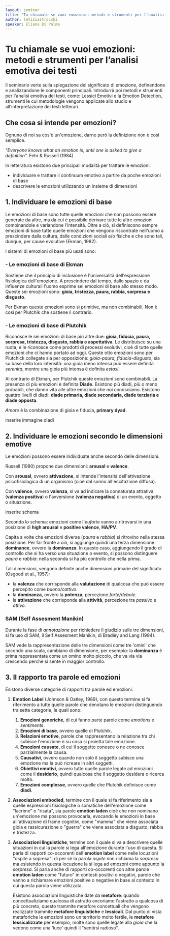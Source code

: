 ```yaml
---
layout: seminar
title: "Tu chiamale se vuoi emozioni: metodi e strumenti per l'analisi emotiva dei testi"
author: letiziastrocchi
speaker: Eliana Di Palma
---
```


# Tu chiamale se vuoi emozioni: metodi e strumenti per l’analisi emotiva dei testi

Il seminario verte sulla spiegazione del significato di emozione, definendone e analizzandone le componenti principali. Introdurrà poi metodi e strumenti per l'analisi emotiva dei testi, come: Lessici Emotivi e la Emotion Detection, strumenti le cui metodologie vengono applicate allo studio e all'interpretazione dei testi letterari.

## Che cosa si intende per emozioni?

Ognuno di noi sa cos'è un'emozione, darne però la definizione non è così semplice. 

*"Everyone knows what an emotion is, until one is asked to give a definition".* 
Fehr & Russell (1984)

In letteratura esistono due principali modalità per trattare le emozioni:
- individuare e trattare il continuum emotivo a partire da poche emozioni di base
- descrivere le emozioni utilizzando un insieme di dimensioni

## 1. Individuare le emozioni di base

Le emozioni di base sono tutte quelle emozioni che non possono essere generate da altre, ma da cui è possibile derivare tutte le altre emozioni combinandole e variandone l'intensità.
Oltre a ciò, si definiscono sempre emozioni di base tutte quelle emozioni che vengono riscontrate nell'uomo a prescindere dalla cultura, dalle condizioni sociali e/o fisiche e che sono tali, dunque, per cause evolutive (Ekman, 1982).

I sistemi di emozioni di base più usati sono:

### - Le emozioni di base di Ekman

Sostiene che il principio di inclusione è l'universalità dell'espressione fisiologica dell'emozione. A prescindere dal tempo, dallo spazio e da influenze culturali l'uomo esprime sei emozioni di base allo stesso modo. Queste sei emozioni sono: **gioia, tristezza, paura, rabbia, sorpresa e disgusto**. 

Per Ekman queste emozioni sono sì primitive, ma non combinabili. Non è così per Plutchik che sostiene il contrario.

### - Le emozioni di base di Plutchik

Riconosce le sei emozioni di base più altre due: **gioia,
fiducia, paura, sorpresa, tristezza, disgusto, rabbia e aspettativa**. Le distribuisce su una ruota, e le riconosce come prodotti di processi evolutivi, cioè di tutte quelle emozioni che ci hanno portato ad oggi. Queste otto emozioni sono per Plutchick collegate sia per opposizione: *gioia-paura, fiducia-disgusto*, sia su base della loro intensità: una gioia meno intensa può essere definita *serenità*, mentre una gioia più intensa è definita *estasi*. 

Al contrario di Ekman, per Plutchik queste emozioni sono combinabili. La presenza di più emozioni è definita **Diade**. 
Esistono più diadi, più o meno probabili, che danno vita alle altre emozioni che noi conosciamo. Esistono quattro livelli di diadi: **diade primaria, diade secondaria, diade terziaria e diade opposta**. 

*Amore* è la combinazione di gioia e fiducia, **primary dyad**. 

inserire immagine diadi

## 2. Individuare le emozioni secondo le dimensioni emotive

Le emozioni possono essere individuate anche secondo delle dimensioni.

Russell (1980) propone due dimensioni: **arousal** e **valence**.

Con **arousal**, ovvero **attivazione**, si intende l'intensità dell'attivazione psicofisiologica di un organismo (cioè dal sonno all'eccitazione diffusa).

Con **valence**, ovvero **valenza**, si va ad indicare la connaturata attrativa (**valenza positiva**) o l'avversione (**valenza negativa**) di un evento, oggetto o situazione.

inserire schema 

Secondo lo schema: emozioni come l'*euforia* vanno a ritrovarsi in una posizione di **high arousal** e **positive valence**, **HA/PV**.

Capita a volte che emozioni diverse (*paura* e *rabbia*) si ritrovino nella stessa posizione. Per far fronte a ciò, si aggiunge quindi una terza dimensione: **dominance**, ovvero la **dominanza**. In questo caso, aggiungendo il grado di controllo che si ha verso una situazione o evento, si possono distinguere *paura* e *rabbia*: nella seconda si ha più controllo che nella prima. 

Tali dimensioni, vengono definite anche dimensioni primarie del significato (Osgood et al., 1957): 

- la **valenza** che corrisponde alla **valutazione** di qualcosa che può essere percepito come *buono/cattivo*.
- la **dominanza**, ovvero la **potenza**, percezione *forte/debole*. 
- la **attivazione** che corrisponde alla **attività**, percezione tra *passivo* e *attivo*. 

### SAM (Self Assesment Manikin)

Durante la fase di *annotazione* per richiedere il giudizio sulle tre dimensioni, si fa uso di SAM, il Self Assesment Manikin, di Bradley and Lang (1994).

SAM vede la rappresentazione delle tre dimensioni come tre 'omini' che secondo una scala, cambiano di dimensione, per esempio: la **dominanza** è prima rappresentata come un omino molto piccolo, che va via via crescendo perchè si sente in maggior controllo. 

## 3. Il rapporto tra parole ed emozioni

Esistono diverse categorie di rapporti tra parole ed emozioni:

1. **Emotion Label** (Johnson & Oatley, 1989), con questo termine si fa riferimento a tutte quelle parole che denotano le emozioni distinguendo tra sette categorie, le quali sono:

   1. **Emozioni generiche**, di cui fanno parte parole come *emotions* e *sentiments*. 
   2. **Emozioni di base**, ovvero quelle di Plutchik.
   3. **Relazioni emotive**, parole che rappresentano la relazione tra chi subisce l'emozione e su cosa si proietta tale emozione.
   4. **Emozioni causate**, di cui il soggetto conosce o ne conosce parzialmente la causa.
   5. **Causativi**, ovvero quando non solo il soggetto subisce una emozione ma la può ricreare in altri soggetti.
   6. **Obiettivi emotivi**, ovvero tutte quelle parole legate ad emozioni come il **desiderio**, quindi qualcosa che il soggetto desidera o ricerca molto. 
   7. **Emozioni complesse**, ovvero quelle che Plutchik definisce come **diadi**. 

2. **Associazioni embodied**, termine con il quale si fa riferimento sia a quelle espressioni fisiologiche o somatiche dell'emozione come "lacrime" o "risata", sia parole **emotion laden** cioè che non nominano un'emozione ma possono provocarla, evocando le emozioni in base all'attivazione di frame cognitivi, come "mamma" che viene associata gioia e rassicurazione o "guerra" che viene associata a disgusto, rabbia e tristezza.

3. **Associazioni linguistiche**, termine con il quale si va a descrivere quelle situazioni in cui la parole si lega all'emozione durante l'uso di questa. Si parla di rapporti co-occorenti dell'**emotion label** come nelle locuzioni "ospite a sopresa": di per sè la parola *ospite* non richiama la *sorpresa* ma esistendo in questa locuzione la si lega ad emozoni come appunto la *sorpresa*. Si parla anche di rapporti co-occorenti con altre parole **emotion laden** come "futuro" in contesti positivi o negativi, parole che vanno a richiamare emozioni positive o negative in base al contesto in cui questa parola viene utilizzata.

   Esistono asoociazioni linguistiche date da **metafore**: quando concettualiziamo qualcosa di astratto ancoriamo l'astratto a qualcosa di più concreto, questo trammite metafore concettuali che vengono realizzate trammite **metafore linguistiche** e **lessicali**.  Dal punto di vista metaforiche le emozioni sono un territorio molto fertile, le **metafore lessicalizzate** per esempio, molte sono quelle legate alla *gioia* che la vedono come una 'luce' quindi il "sentirsi radioso". 

   

